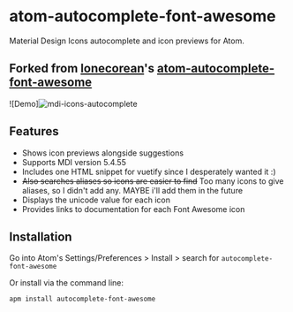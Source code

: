 # atom-autocomplete-font-awesome

Material Design Icons autocomplete and icon previews for Atom.

## Forked from [lonecorean](https://github.com/lonekorean)'s [atom-autocomplete-font-awesome](https://github.com/lonekorean/atom-autocomplete-font-awesome)

![Demo]![mdi-icons-autocomplete](https://user-images.githubusercontent.com/60601502/110090807-fe9a7080-7d97-11eb-9ba3-6317430ed359.gif)


## Features

- Shows icon previews alongside suggestions
- Supports MDI version 5.4.55
- Includes one HTML snippet for vuetify since I desperately wanted it :)
- ~~Also searches aliases so icons are easier to find~~ Too many icons to give aliases, so I didn't add any. MAYBE i'll add them in the future
- Displays the unicode value for each icon
- Provides links to documentation for each Font Awesome icon

## Installation

Go into Atom's Settings/Preferences &gt; Install &gt; search for `autocomplete-font-awesome`

Or install via the command line:

```
apm install autocomplete-font-awesome
```
